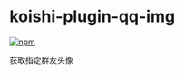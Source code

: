 # koishi-plugin-qq-img

[![npm](https://img.shields.io/npm/v/koishi-plugin-qq-img?style=flat-square)](https://www.npmjs.com/package/koishi-plugin-qq-img)

获取指定群友头像
